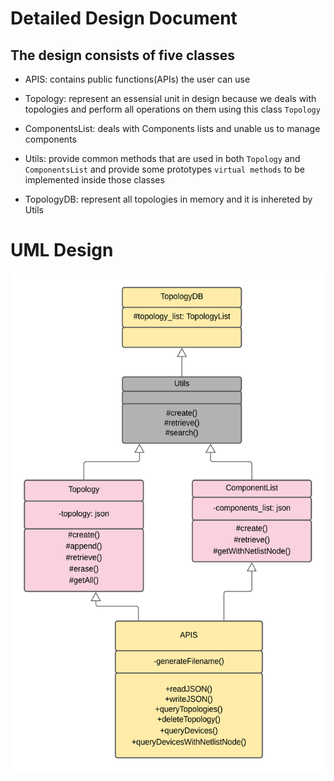# Detailed Design Document

## The design consists of five classes
- APIS: contains public functions(APIs) the user can use

- Topology: represent an essensial unit in design because we deals with topologies and perform all operations on them using this class `Topology`

- ComponentsList: deals with Components lists and unable us to manage components

- Utils: provide common methods that are used in both `Topology` and `ComponentsList` and provide some prototypes `virtual methods` to be implemented inside those classes

- TopologyDB: represent all topologies in memory and it is inhereted by Utils

# UML Design
[<img src="../images/TopologyAPIs_UML.png" width="600" height="800" />](../images/TopologyAPIs_UML.png)

